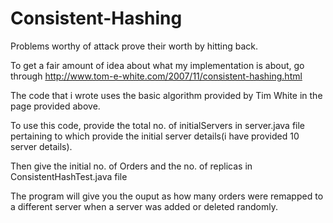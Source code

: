 Consistent-Hashing
==================

Problems worthy of attack prove their worth by hitting back.


To get a fair amount of idea about what my implementation is about, go through http://www.tom-e-white.com/2007/11/consistent-hashing.html


The code that i wrote uses the basic algorithm provided by Tim White in the page provided above.


To use this code, provide the total no. of initialServers in server.java file pertaining to which provide the initial server details(i have provided 10 server details).

Then give the initial no. of Orders and the no. of replicas in ConsistentHashTest.java file

The program will give you the ouput as how many orders were remapped to a different server when a server was added or deleted randomly.

